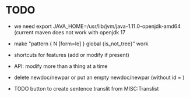 # TODO

* we need export JAVA_HOME=/usr/lib/jvm/java-1.11.0-openjdk-amd64 (current   maven does not work with openjdk 17

* make "pattern {  N [form=le] }  global {is_not_tree}" work

* shortcuts for features (add or modify if present)
* API: modify more than a thing at a time

* delete newdoc/newpar or put an empty newdoc/newpar (without id = )
* TODO button to create sentence translit from MISC:Translist





